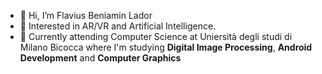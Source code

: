 - 👋 Hi, I’m Flavius Beniamin Lador
- 👀 Interested in AR/VR and Artificial Intelligence.
- 🌱 Currently attending Computer Science at Uniersità degli studi di Milano Bicocca where
      I'm studying **Digital Image Processing**, **Android Development** and **Computer Graphics**

<!---
FBLador/FBLador is a ✨ special ✨ repository because its `README.md` (this file) appears on your GitHub profile.
You can click the Preview link to take a look at your changes.
--->
